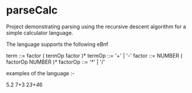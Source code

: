 # parseCalc

Project demonstrating parsing using the recursive descent algorithm for a simple calculator language.

The language supports the following eBnf

  term      ::= factor ( termOp factor )*
  termOp    ::= '+' | '-'
  factor    ::= NUMBER ( factorOp NUMBER )*
  factorOp  ::= '*' | '/'
  
examples of the language :-

  5.2
  7+3
  2*3+4*6

